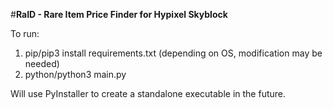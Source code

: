 #**RaID - Rare Item Price Finder for Hypixel Skyblock**

To run: 
  1. pip/pip3 install requirements.txt (depending on OS, modification may be needed)
  2. python/python3 main.py

Will use PyInstaller to create a standalone executable in the future. 




